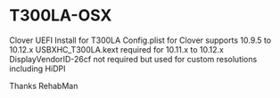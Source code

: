 # T300LA-OSX
Clover UEFI Install for T300LA
Config.plist for Clover supports 10.9.5 to 10.12.x
USBXHC_T300LA.kext required for 10.11.x to 10.12.x
DisplayVendorID-26cf not required but used for custom resolutions including HiDPI

Thanks RehabMan
